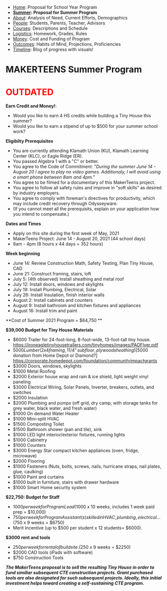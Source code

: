  - [Home](index.html): Proposal for School Year Program
-  **[Summer](summer.html): Proposal for Summer Program**
 - [About](about.html): Analysis of Need, Current Efforts, Demographics
 - [People](people.html): Students, Parents, Teacher, Advisors
 - [Courses](courses.html): Descriptions and Schedule
 - [Logistics](logistics.html): Homework, Grades, Rules
 - [Money](money.html): Cost and Funding of Program
 - [Outcomes](outcomes.html): Habits of Mind, Projections, Proficiencies
 - [Timeline](timeline.html): Blog of progress with visuals!

# MAKERTEENS Summer Program <H1><span style="color:red">OUTDATED</span> </h1> # 

**Earn Credit and Money!**: 

* Would you like to earn 4 HS credits while building a Tiny House this summer?
* Would you like to earn a stipend of up to $500 for your summer school work?


**Eligibilty Prerequisites**

* You are currently attending Klamath Union (KU), Klamath Learning Center (KLC), or Eagle Ridge (ER).
* You passed Algebra 1 with a "C" or better. 
* You agree to the Code of Commitment: "_During the summer June 14 - August 20 I agree to play no video games. Additionaly, I will avoid using a smart phone between 8am and 4pm._"
* You agree to be filmed for a documentary of this MakerTeens project.
* You agree to follow all safety rules and improve in "soft skills" as desired by industry employers.
* You agree to comply with foreman's directives for productivity, which may include credit recovery through Odysseyware.
* (If you cannot meet all the prerequisits, explain on your application how you intend to compensate.)


**Dates and Times**

* Apply on this site during the first week of May, 2021
* MakerTeens Project: June 14 - August 20, 2021 (44 school days)
* 8am - 4pm (8 hours x 44 days = 352 hours)


**Week beginning**
 
 * June 14: Review Construction Math, Safety Testing, Plan Tiny House, CAD
 * June 21: Construct framing, stairs, loft
 * July 5: (4th observed) Install sheathing and metal roof
 * July 12: Install doors, windows and skylights
 * July 19: Install Plumbing, Electrical, Solar
 * July 26: Install Insulation, finish interior walls
 * August 2: Install cabinets and counters
 * August 9: Install bathroom and kitchen fixtures and appliances
 * August 16: Install trim and paint
 
**Cost of Summer 2021 Program = $64,750 **

**$39,000 Budget for Tiny House Materials**
* $6000 Trailer for 24-foot-long, 8-foot-wide, 13-foot-tall tiny house. https://ironeagletinyhousetrailers.com/tinyhomes/images/PADFlyer.pdf
* $5000 Lumber (2x4 framing, 1 1/4” subfloor, plywood sheathing) [$5000 donation from Home Depot or Diamond?] https://corporate.homedepot.com/foundation/communityimpactgrants
* $3000 Doors, windows, skylights
* $1000 Metal Roofing
* $2000 Exterior house wrap and rain & ice shield, light weight vinyl paneling
* $3000 Electrical Wiring, Solar Panels, Inverter, breakers, outlets, and switches
* $2000 Insulation
* $2000 Plumbing and pumps (off grid, dry camp, with storage tanks for grey water, black water, and fresh water)
* $1000 On demand Water Heater
* $1000 Mini-split HVAC
* $1500 Composting Toilet
* $1500 Bathroom shower (pan and tile), sink
* $1000 LED light interior/exterior fixtures, running lights
* $1000 Cabinetry
* $1000 Counters
* $3000 Energy Star compact kitchen appliances (oven, fridge, microwave)
* $2000 Flooring
* $1000 Fasteners (Nuts, bolts, screws, nails, hurricane straps, nail plates, glue, caulking)
* $1000 Paint and curtains
* $1000 built in furniture, stairs with drawer hardware
* $1000 Smart Home security system
 
**$22,750: Budget for Staff**

* $1000 per week for Program Lead ($1000 x 10 weeks, includes 1 week paid prep = $10,000)
* $750 per week for Program Assistant(s) skilled in HVAC, plumbing, electrical. . . ($750 x 9 weeks = $6750)
* Merit Incentive (up to $500 per student x 12 students= $6000).

**$3000 rent and tools**

* $250 per week for rental of build site. ($250 x 9 weeks = $2250)
* $2000 CAD tools (iPads with software)
* $750 Construction Tools

***The MakerTeens proposal is to sell the resulting Tiny House in order to fund similiar subsequent CTE construction projects. Grant purchased tools are also designated for such subsequent projects. Ideally, this initial investment helps toward creating a self-sustaining CTE program.***
